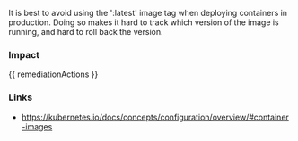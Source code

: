 
It is best to avoid using the ':latest' image tag when deploying containers in production. Doing so makes it hard to track which version of the image is running, and hard to roll back the version.

### Impact
<!-- Add Impact here -->

<!-- DO NOT CHANGE -->
{{ remediationActions }}

### Links
- https://kubernetes.io/docs/concepts/configuration/overview/#container-images


